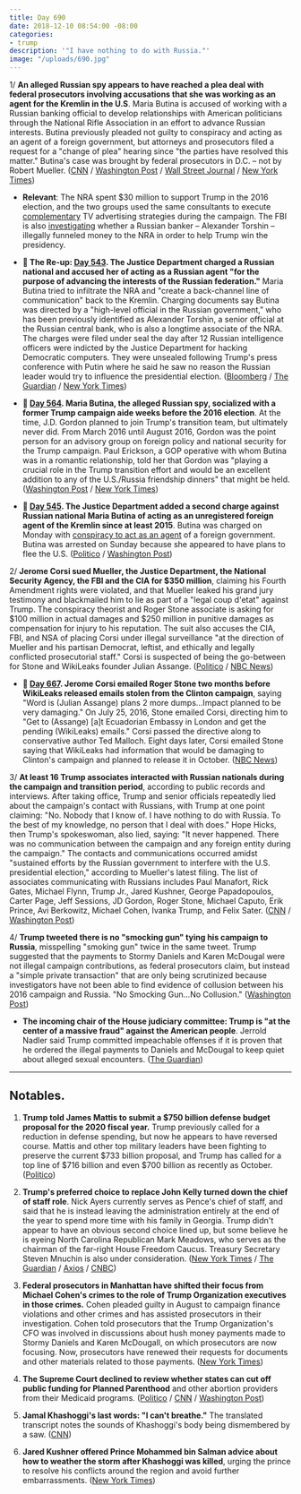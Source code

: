 ```yaml
---
title: Day 690
date: 2018-12-10 08:54:00 -08:00
categories:
- trump
description: '"I have nothing to do with Russia."'
image: "/uploads/690.jpg"
---
```


1/ **An alleged Russian spy appears to have reached a plea deal with federal prosecutors involving accusations that she was working as an agent for the Kremlin in the U.S**. Maria Butina is accused of working with a Russian banking official to develop relationships with American politicians through the National Rifle Association in an effort to advance Russian interests. Butina previously pleaded not guilty to conspiracy and acting as an agent of a foreign government, but attorneys and prosecutors filed a request for a "change of plea" hearing since "the parties have resolved this matter." Butina's case was brought by federal prosecutors in D.C. – not by Robert Mueller. ([CNN](https://www.cnn.com/2018/12/10/politics/maria-butina-plea/index.html) / [Washington Post](https://www.washingtonpost.com/politics/alleged-russian-agent-maria-butina-poised-to-plead-guilty-in-case-involving-kremlin-attempts-to-influence-nra/2018/12/10/3d91609e-f0f7-11e8-80d0-f7e1948d55f4_story.html) / [Wall Street Journal](https://www.wsj.com/articles/alleged-russian-agent-maria-butina-expected-to-plead-guilty-1544457923) / [New York Times](https://www.nytimes.com/2018/12/10/us/politics/maria-butina-russia-nra.html))

* **Relevant**: The NRA spent $30 million to support Trump in the 2016 election, and the two groups used the same consultants to execute [complementary](https://whatthefuckjusthappenedtoday.com/2018/12/06/day-686/#4-trump-and-the-nra-used-the-same-co) TV advertising strategies during the campaign. The FBI is also [investigating](https://whatthefuckjusthappenedtoday.com/2018/01/18/day-364/#8-the-fbi-is-investigating-whether-a) whether a Russian banker – Alexander Torshin – illegally funneled money to the NRA in order to help Trump win the presidency.

* **📌 The Re-up: [Day 543](https://whatthefuckjusthappenedtoday.com/2018/07/16/day-543/#5-the-justice-department-charged-a-r). The Justice Department charged a Russian national and accused her of acting as a Russian agent "for the purpose of advancing the interests of the Russian federation."** Maria Butina tried to infiltrate the NRA and "create a back-channel line of communication" back to the Kremlin. Charging documents say Butina was directed by a "high-level official in the Russian government," who has been previously identified as Alexander Torshin, a senior official at the Russian central bank, who is also a longtime associate of the NRA. The charges were filed under seal the day after 12 Russian intelligence officers were indicted by the Justice Department for hacking Democratic computers. They were unsealed following Trump's press conference with Putin where he said he saw no reason the Russian leader would try to influence the presidential election. ([Bloomberg](https://www.bloomberg.com/news/articles/2018-07-16/russian-gun-rights-advocate-arrested-by-u-s-for-conspiracy) / [The Guardian](https://www.theguardian.com/us-news/2018/jul/16/maria-butina-charged-spying-russia-us-doj) / [New York Times](https://www.nytimes.com/2018/07/16/us/politics/trump-russia-indictment.html))

* **📌 [Day 564](https://whatthefuckjusthappenedtoday.com/2018/08/06/day-564/). Maria Butina, the alleged Russian spy, socialized with a former Trump campaign aide weeks before the 2016 election**. At the time, J.D. Gordon planned to join Trump's transition team, but ultimately never did. From March 2016 until August 2016, Gordon was the point person for an advisory group on foreign policy and national security for the Trump campaign. Paul Erickson, a GOP operative with whom Butina was in a romantic relationship, told her that Gordon was "playing a crucial role in the Trump transition effort and would be an excellent addition to any of the U.S./Russia friendship dinners" that might be held. ([Washington Post](https://www.washingtonpost.com/politics/trump-associate-socialized-with-alleged-russian-agent-maria-butina-in-final-weeks-of-2016-campaign/2018/08/03/d87c1d84-96a6-11e8-80e1-00e80e1fdf43_story.html) / [New York Times](https://www.nytimes.com/2018/08/04/us/politics/maria-butina-nra-russia-influence.html))

* **📌 [Day 545](https://whatthefuckjusthappenedtoday.com/2018/07/18/day-545/#the-justice-department-added-a-secon). The Justice Department added a second charge against Russian national Maria Butina of acting as an unregistered foreign agent of the Kremlin since at least 2015**. Butina was charged on Monday with [conspiracy to act as an agent](https://whatthefuckjusthappenedtoday.com/2018/07/16/day-543/#5-the-justice-department-charged-a-r) of a foreign government. Butina was arrested on Sunday because she appeared to have plans to flee the U.S. ([Politico](https://www.politico.com/story/2018/07/17/russia-nra-foreign-agent-728305) / [Washington Post](https://www.washingtonpost.com/local/public-safety/alleged-russian-agent-maria-butina-had-ties-to-russian-intelligence-agency-prosecutors-say/2018/07/18/a1a4042c-8a01-11e8-a345-a1bf7847b375_story.html))

2/ **Jerome Corsi sued Mueller, the Justice Department, the National Security Agency, the FBI and the CIA for $350 million**, claiming his Fourth Amendment rights were violated, and that Mueller leaked his grand jury testimony and blackmailed him to lie as part of a "legal coup d'etat" against Trump. The conspiracy theorist and Roger Stone associate is asking for $100 million in actual damages and $250 million in punitive damages as compensation for injury to his reputation. The suit also accuses the CIA, FBI, and NSA of placing Corsi under illegal surveillance "at the direction of Mueller and his partisan Democrat, leftist, and ethically and legally conflicted prosecutorial staff." Corsi is suspected of being the go-between for Stone and WikiLeaks founder Julian Assange. ([Politico](https://www.politico.com/story/2018/12/09/corsi-mueller-lawsuit-klayman-stone-wikileaks-1054204) / [NBC News](https://www.nbcnews.com/news/us-news/roger-stone-associate-jerome-corsi-sues-mueller-justice-cia-fbi-n945846))

* **📌 [Day 667](https://whatthefuckjusthappenedtoday.com/2018/11/27/day-677/#jerome-corsi-emailed-roger-stone-two). Jerome Corsi emailed Roger Stone two months before WikiLeaks released emails stolen from the Clinton campaign**, saying "Word is (Julian Assange) plans 2 more dumps…Impact planned to be very damaging." On July 25, 2016, Stone emailed Corsi, directing him to "Get to (Assange) \[a\]t Ecuadorian Embassy in London and get the pending (WikiLeaks) emails." Corsi passed the directive along to conservative author Ted Malloch. Eight days later, Corsi emailed Stone saying that WikiLeaks had information that would be damaging to Clinton's campaign and planned to release it in October. ([NBC News](https://www.nbcnews.com/politics/justice-department/mueller-has-emails-stone-pal-corsi-about-wikileaks-dem-email-n940611))

3/ **At least 16 Trump associates interacted with Russian nationals during the campaign and transition period**, according to public records and interviews. After taking office, Trump and senior officials repeatedly lied about the campaign's contact with Russians, with Trump at one point claiming: "No. Nobody that I know of. I have nothing to do with Russia. To the best of my knowledge, no person that I deal with does." Hope Hicks, then Trump's spokeswoman, also lied, saying: "It never happened. There was no communication between the campaign and any foreign entity during the campaign." The contacts and communications occurred amidst "sustained efforts by the Russian government to interfere with the U.S. presidential election," according to Mueller's latest filing. The list of associates communicating with Russians includes Paul Manafort, Rick Gates, Michael Flynn, Trump Jr., Jared Kushner, George Papadopoulos, Carter Page, Jeff Sessions, JD Gordon, Roger Stone, Michael Caputo, Erik Prince, Avi Berkowitz, Michael Cohen, Ivanka Trump, and Felix Sater. ([CNN](https://www.cnn.com/2018/12/10/politics/donald-trump-associates-russians-campaign-transition/index.html) / [Washington Post](https://www.washingtonpost.com/politics/russians-interacted-with-at-least-14-trump-associates-during-the-campaign-and-transition/2018/12/09/71773192-fb13-11e8-8c9a-860ce2a8148f_story.html?utm_term=.57422fa4636f))

4/ **Trump tweeted there is no "smocking gun" tying his campaign to Russia**, misspelling "smoking gun" twice in the same tweet. Trump suggested that the payments to Stormy Daniels and Karen McDougal were not illegal campaign contributions, as federal prosecutors claim, but instead a "simple private transaction" that are only being scrutinized because investigators have not been able to find evidence of collusion between his 2016 campaign and Russia. "No Smocking Gun…No Collusion." ([Washington Post](https://www.washingtonpost.com/politics/trump-payments-to-silence-women-were-a-simple-private-transaction-not-illegal-campaign-contributions/2018/12/10/e1b198c2-fc6b-11e8-862a-b6a6f3ce8199_story.html))

* **The incoming chair of the House judiciary committee: Trump is "at the center of a massive fraud" against the American people**. Jerrold Nadler said Trump committed impeachable offenses if it is proven that he ordered the illegal payments to Daniels and McDougal to keep quiet about alleged sexual encounters. ([The Guardian](https://www.theguardian.com/us-news/2018/dec/09/donald-trump-michael-cohen-payments-impeachment-jerrold-nadler))

---

## Notables.

1. **Trump told James Mattis to submit a $750 billion defense budget proposal for the 2020 fiscal year.** Trump previously called for a reduction in defense spending, but now he appears to have reversed course. Mattis and other top military leaders have been fighting to preserve the current $733 billion proposal, and Trump has called for a top line of $716 billion and even $700 billion as recently as October. ([Politico](https://www.politico.com/story/2018/12/09/trump-pentagon-defense-spending-budget-1054068))

2. **Trump's preferred choice to replace John Kelly turned down the chief of staff role**. Nick Ayers currently serves as Pence's chief of staff, and said that he is instead leaving the administration entirely at the end of the year to spend more time with his family in Georgia. Trump didn't appear to have an obvious second choice lined up, but some believe he is eyeing North Carolina Republican Mark Meadows, who serves as the chairman of the far-right House Freedom Caucus. Treasury Secretary Steven Mnuchin is also under consideration. ([New York Times](https://www.nytimes.com/2018/12/09/us/politics/nick-ayers-trump-chief-of-staff.html) / [The Guardian](https://www.theguardian.com/us-news/2018/dec/09/donald-trump-chief-of-staff-john-kelly-nick-ayers) / [Axios](https://www.axios.com/donald-trump-chief-of-staff-mark-meadows-nick-ayers-1dcbc46d-e14c-461b-b8b3-3edc8d61a8a9.html) / [CNBC](https://www.cnbc.com/2018/12/09/steven-mnuchin-under-consideration-to-be-next-trump-chief-of-staff.html))

3. **Federal prosecutors in Manhattan have shifted their focus from Michael Cohen's crimes to the role of Trump Organization executives in those crimes.** Cohen pleaded guilty in August to campaign finance violations and other crimes and has assisted prosecutors in their investigation. Cohen told prosecutors that the Trump Organization's CFO was involved in discussions about hush money payments made to Stormy Daniels and Karen McDougall, on which prosecutors are now focusing. Now, prosecutors have renewed their requests for documents and other materials related to those payments. ([New York Times](https://www.nytimes.com/2018/12/09/us/trump-organization-federal-prosecutors.html))

4. **The Supreme Court declined to review whether states can cut off public funding for Planned Parenthood** and other abortion providers from their Medicaid programs. ([Politico](https://www.politico.com/story/2018/12/10/supreme-court-planned-parenthood-defunding-case-845056) / [CNN](https://www.cnn.com/2018/12/10/politics/supreme-court-planned-parenthood-abortion/index.html) / [Washington Post](https://www.washingtonpost.com/politics/courts_law/supreme-court-declines-to-review-rulings-that-blocked-efforts-to-end-planned-parenthood-funding/2018/12/10/01061018-fc8a-11e8-83c0-b06139e540e5_story.html))

5. **Jamal Khashoggi's last words: "I can't breathe."** The translated transcript notes the sounds of Khashoggi's body being dismembered by a saw. ([CNN](https://www.cnn.com/2018/12/09/middleeast/jamal-khashoggi-last-words-intl/index.html))

6. **Jared Kushner offered Prince Mohammed bin Salman advice about how to weather the storm after Khashoggi was killed**, urging the prince to resolve his conflicts around the region and avoid further embarrassments. ([New York Times](https://www.nytimes.com/2018/12/08/world/middleeast/saudi-mbs-jared-kushner.html))